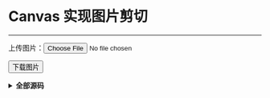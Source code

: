 # Canvas 实现图片剪切

---

<div style="margin-bottom: 10px">
    上传图片：<input type="file" onchange="onChange(this.files[0])">
</div>

<canvas id="cvs"></canvas>
<canvas id="clipCvs"></canvas>
<button id="download">下载图片</button>


<details>
<summary>
<b>全部源码</b></summary><p>

```html
    <div style="margin-bottom: 10px">
        上传图片：<input type="file" onchange="onChange(this.files[0])">
    </div>

    <canvas id="cvs"></canvas>
    <canvas id="clipCvs"></canvas>
    <button id="download">下载图片</button>
```

```js
    const cvs = document.getElementById('cvs')
    const clipCvs = document.getElementById('clipCvs')
    const download = document.getElementById('download')
    const ctx = cvs.getContext('2d')
    const clipCtx = clipCvs.getContext('2d')
    const img = new Image()
    // 截取范围大小
    let size = 150
    // 底部图片宽度
    let maxW = 600
    const p = {
        left: 0,
        top: 0,
        stepX: 0,
        stepY: 0
    }
    const onChange = (file) => {
        onInit(URL.createObjectURL(file))
    }
    // 加载图片，并初始化裁剪功能
    const onInit = (src) => {
        clipCvs.width = clipCvs.height = size
        img.src = src
        img.onload = () => {
            let width = img.width
            let height = img.height
            if (width > maxW) {
                height = maxW / width * height
                width = maxW
            }
            cvs.width = width
            cvs.height = height
            render(width / 2 - size / 2, height / 2 - size / 2)
        }
    }
    // 渲染裁剪前canvas
    const render = (left = 0, top = 0) => {
        ctx.clearRect(0, 0, cvs.width, cvs.height)
        ctx.drawImage(img, 0, 0, cvs.width, cvs.height)
        if (left < 0) {
            left = 0
        }
        if (left > cvs.width - size) {
            left = cvs.width - size
        }
        if (top < 0) {
            top = 0
        }
        if (top > cvs.height - size) {
            top = cvs.height - size
        }
        clipPic(ctx.getImageData(left, top, size, size))
        ctx.beginPath()
        ctx.fillStyle = 'rgba(0, 0, 0, 0.5)'
        ctx.fillRect(left, top, size, size)
        p.left = left
        p.top = top
    }
    // 裁剪图片，并显示在右侧
    const clipPic = (data) => {
        clipCtx.clearRect(0, 0, clipCvs.width, clipCvs.height)
        clipCtx.putImageData(data, 0, 0)
    }
    let isMoving = false
    cvs.onmousedown = (e) => {
        p.stepX = e.pageX - p.left
        p.stepY = e.pageY - p.top
        isMoving = true
    }
    cvs.onmousemove = (e) => {
        if (isMoving) {
            render(e.pageX - p.stepX, e.pageY - p.stepY)
        }
    }
    document.onmouseup = () => {
        isMoving = false
    }
    download.onclick = async () => {
        const res = await fetch(clipCvs.toDataURL('image/png'))
        const blob = await res.blob()
        const a = document.createElement('a')
        a.setAttribute('download', 'clip.png')
        a.href = URL.createObjectURL(blob)
        a.click()
    }
    onInit('static/png/SKT1.jpg')
```

</p>
</details>

<script>
    const cvs = document.getElementById('cvs')
    const clipCvs = document.getElementById('clipCvs')
    const download = document.getElementById('download')
    const ctx = cvs.getContext('2d')
    const clipCtx = clipCvs.getContext('2d')
    const img = new Image()
    // 截取范围大小
    let size = 150
    // 底部图片宽度
    let maxW = 600
    const p = {
        left: 0,
        top: 0,
        stepX: 0,
        stepY: 0
    }
    const onChange = (file) => {
        onInit(URL.createObjectURL(file))
    }
    // 加载图片，并初始化裁剪功能
    const onInit = (src) => {
        clipCvs.width = clipCvs.height = size
        img.src = src
        img.onload = () => {
            let width = img.width
            let height = img.height
            if (width > maxW) {
                height = maxW / width * height
                width = maxW
            }
            cvs.width = width
            cvs.height = height
            render(width / 2 - size / 2, height / 2 - size / 2)
        }
    }
    // 渲染裁剪前canvas
    const render = (left = 0, top = 0) => {
        ctx.clearRect(0, 0, cvs.width, cvs.height)
        ctx.drawImage(img, 0, 0, cvs.width, cvs.height)
        if (left < 0) {
            left = 0
        }
        if (left > cvs.width - size) {
            left = cvs.width - size
        }
        if (top < 0) {
            top = 0
        }
        if (top > cvs.height - size) {
            top = cvs.height - size
        }
        clipPic(ctx.getImageData(left, top, size, size))
        ctx.beginPath()
        ctx.fillStyle = 'rgba(0, 0, 0, 0.5)'
        ctx.fillRect(left, top, size, size)
        p.left = left
        p.top = top
    }
    // 裁剪图片，并显示在右侧
    const clipPic = (data) => {
        clipCtx.clearRect(0, 0, clipCvs.width, clipCvs.height)
        clipCtx.putImageData(data, 0, 0)
    }
    let isMoving = false
    cvs.onmousedown = (e) => {
        p.stepX = e.pageX - p.left
        p.stepY = e.pageY - p.top
        isMoving = true
    }
    cvs.onmousemove = (e) => {
        if (isMoving) {
            render(e.pageX - p.stepX, e.pageY - p.stepY)
        }
    }
    document.onmouseup = () => {
        isMoving = false
    }
    download.onclick = async () => {
        const res = await fetch(clipCvs.toDataURL('image/png'))
        const blob = await res.blob()
        const a = document.createElement('a')
        a.setAttribute('download', 'clip.png')
        a.href = URL.createObjectURL(blob)
        a.click()
    }
    onInit('static/png/SKT1.jpg')
</script>